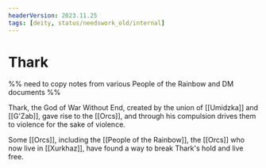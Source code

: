 ```yaml
---
headerVersion: 2023.11.25
tags: [deity, status/needswork_old/internal]
---
```

# Thark

%% need to copy notes from various People of the Rainbow and DM documents %%

Thark, the God of War Without End, created by the union of [[Umidzka]] and [[G'Zab]], gave rise to the [[Orcs]], and through his compulsion drives them to violence for the sake of violence. 

Some [[Orcs]], including the [[People of the Rainbow]], the [[Orcs]] who now live in [[Xurkhaz]], have found a way to break Thark's hold and live free. 


